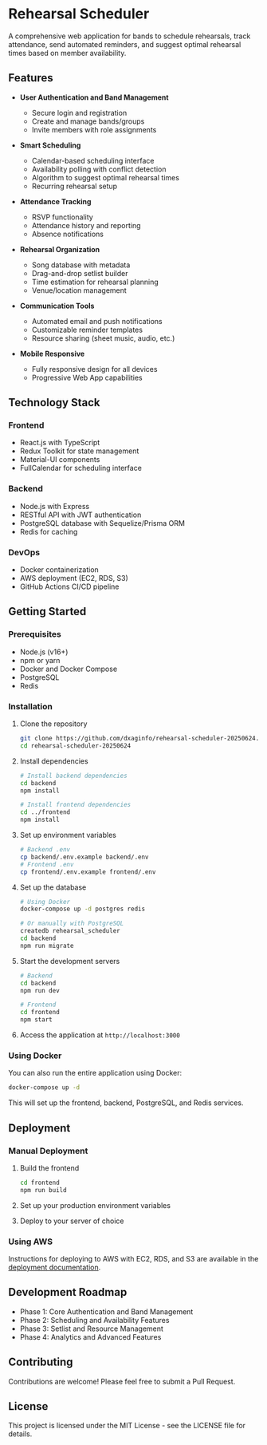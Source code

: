 # Rehearsal Scheduler

A comprehensive web application for bands to schedule rehearsals, track attendance, send automated reminders, and suggest optimal rehearsal times based on member availability.

## Features

- **User Authentication and Band Management**
  - Secure login and registration
  - Create and manage bands/groups
  - Invite members with role assignments

- **Smart Scheduling**
  - Calendar-based scheduling interface
  - Availability polling with conflict detection
  - Algorithm to suggest optimal rehearsal times
  - Recurring rehearsal setup

- **Attendance Tracking**
  - RSVP functionality
  - Attendance history and reporting
  - Absence notifications

- **Rehearsal Organization**
  - Song database with metadata
  - Drag-and-drop setlist builder
  - Time estimation for rehearsal planning
  - Venue/location management

- **Communication Tools**
  - Automated email and push notifications
  - Customizable reminder templates
  - Resource sharing (sheet music, audio, etc.)

- **Mobile Responsive**
  - Fully responsive design for all devices
  - Progressive Web App capabilities

## Technology Stack

### Frontend
- React.js with TypeScript
- Redux Toolkit for state management
- Material-UI components
- FullCalendar for scheduling interface

### Backend
- Node.js with Express
- RESTful API with JWT authentication
- PostgreSQL database with Sequelize/Prisma ORM
- Redis for caching

### DevOps
- Docker containerization
- AWS deployment (EC2, RDS, S3)
- GitHub Actions CI/CD pipeline

## Getting Started

### Prerequisites
- Node.js (v16+)
- npm or yarn
- Docker and Docker Compose
- PostgreSQL
- Redis

### Installation

1. Clone the repository
   ```bash
   git clone https://github.com/dxaginfo/rehearsal-scheduler-20250624.git
   cd rehearsal-scheduler-20250624
   ```

2. Install dependencies
   ```bash
   # Install backend dependencies
   cd backend
   npm install

   # Install frontend dependencies
   cd ../frontend
   npm install
   ```

3. Set up environment variables
   ```bash
   # Backend .env
   cp backend/.env.example backend/.env
   # Frontend .env
   cp frontend/.env.example frontend/.env
   ```

4. Set up the database
   ```bash
   # Using Docker
   docker-compose up -d postgres redis

   # Or manually with PostgreSQL
   createdb rehearsal_scheduler
   cd backend
   npm run migrate
   ```

5. Start the development servers
   ```bash
   # Backend
   cd backend
   npm run dev

   # Frontend
   cd frontend
   npm start
   ```

6. Access the application at `http://localhost:3000`

### Using Docker

You can also run the entire application using Docker:

```bash
docker-compose up -d
```

This will set up the frontend, backend, PostgreSQL, and Redis services.

## Deployment

### Manual Deployment

1. Build the frontend
   ```bash
   cd frontend
   npm run build
   ```

2. Set up your production environment variables
3. Deploy to your server of choice

### Using AWS

Instructions for deploying to AWS with EC2, RDS, and S3 are available in the [deployment documentation](docs/deployment.md).

## Development Roadmap

- Phase 1: Core Authentication and Band Management
- Phase 2: Scheduling and Availability Features
- Phase 3: Setlist and Resource Management
- Phase 4: Analytics and Advanced Features

## Contributing

Contributions are welcome! Please feel free to submit a Pull Request.

## License

This project is licensed under the MIT License - see the LICENSE file for details.